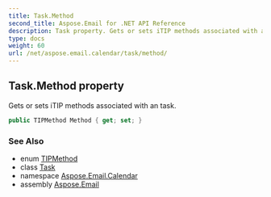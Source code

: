 ```yaml
---
title: Task.Method
second_title: Aspose.Email for .NET API Reference
description: Task property. Gets or sets iTIP methods associated with an task
type: docs
weight: 60
url: /net/aspose.email.calendar/task/method/
---
```

## Task.Method property

Gets or sets iTIP methods associated with an task.

```csharp
public TIPMethod Method { get; set; }
```

### See Also

* enum [TIPMethod](../../tipmethod/)
* class [Task](../)
* namespace [Aspose.Email.Calendar](../../task/)
* assembly [Aspose.Email](../../../)


